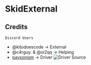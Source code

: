 # SkidExternal
## Credits
``Discord Users``
- @kitodoescode -> External
- @c4rguy. & @oi2qq -> Helping
- [paysonism](https://github.com/paysonism) -> Driver ![Driver Source](https://github.com/paysonism/payson-ioctl-cheat-driver/)
